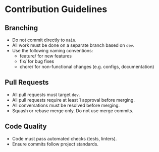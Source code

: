 # Contribution Guidelines

## Branching

- Do not commit directly to `main`.
- All work must be done on a separate branch based on `dev`.
- Use the following naming conventions:
  - feature/<short-description> for new features
  - fix/<short-description> for bug fixes
  - chore/<short-description> for non-functional changes (e.g. configs, documentation)

## Pull Requests

- All pull requests must target `dev`.
- All pull requests require at least 1 approval before merging.
- All conversations must be resolved before merging.
- Squash or rebase merge only. Do not use merge commits.

## Code Quality

- Code must pass automated checks (tests, linters).
- Ensure commits follow project standards.
